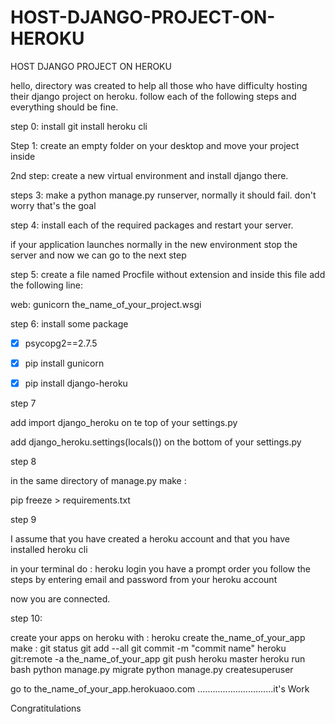 # HOST-DJANGO-PROJECT-ON-HEROKU
HOST DJANGO PROJECT ON HEROKU




hello, directory was created to help all those who have difficulty
hosting their django project on heroku.
follow each of the following steps and everything should be fine.

step 0:
install git
install heroku cli

Step 1:
create an empty folder on your desktop and move your project inside

2nd step:
create a new virtual environment and install django there.

steps 3: 
make a python manage.py runserver,
normally it should fail.
don't worry that's the goal


step 4: 
install each of the required packages and restart your server.

if your application launches normally in the new environment stop the server and now we can go to the next step


step 5:
create a file named Procfile without extension and inside this file add the following line:

web: gunicorn the_name_of_your_project.wsgi

step 6: install some package

- [x] psycopg2==2.7.5
- [x] pip install gunicorn
- [x] pip install django-heroku


step 7

add import django_heroku  on te top of your settings.py

add django_heroku.settings(locals()) on the bottom of your settings.py

step 8 

in the same directory of manage.py make :

pip freeze > requirements.txt

step 9

I assume that you have created a heroku account and that you have installed heroku cli


in your terminal do :
heroku login
you have a prompt order you follow the steps by entering email and password from your heroku account

now you are connected.

step 10:

create your apps on heroku with : heroku create the_name_of_your_app
make :
git status
git add --all
git commit -m "commit name"
heroku git:remote -a the_name_of_your_app
git push heroku master
heroku run bash
python manage.py migrate
python manage.py createsuperuser



go to the_name_of_your_app.herokuaoo.com ..............................it's Work

Congratitulations




